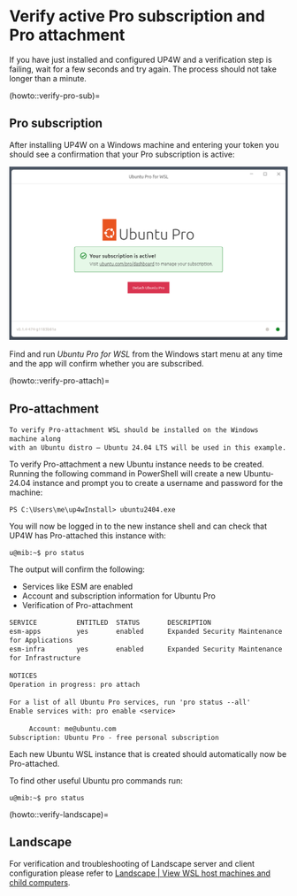 # Verify active Pro subscription and Pro attachment

If you have just installed and configured UP4W and a verification step is failing,
wait for a few seconds and try again. The process should not take longer than a minute.

(howto::verify-pro-sub)=
## Pro subscription

After installing UP4W on a Windows machine and entering your token you should see a confirmation that your Pro subscription is active:

![Confirmation in graphical interface that subscription is active.](../assets/status-complete.png)

Find and run _Ubuntu Pro for WSL_ from the Windows start menu at any time and the app will confirm whether you are subscribed.

(howto::verify-pro-attach)=
## Pro-attachment

```{note}
To verify Pro-attachment WSL should be installed on the Windows machine along
with an Ubuntu distro — Ubuntu 24.04 LTS will be used in this example.
```

To verify Pro-attachment a new Ubuntu instance needs to be created.
Running the following command in PowerShell will create a new Ubuntu-24.04 instance
and prompt you to create a username and password for the machine:

```text
PS C:\Users\me\up4wInstall> ubuntu2404.exe
```

You will now be logged in to the new instance shell and can
check that UP4W has Pro-attached this instance with:

```text
u@mib:~$ pro status
```

The output will confirm the following:

- Services like ESM are enabled
- Account and subscription information for Ubuntu Pro
- Verification of Pro-attachment


```text
SERVICE          ENTITLED  STATUS       DESCRIPTION
esm-apps         yes       enabled      Expanded Security Maintenance for Applications
esm-infra        yes       enabled      Expanded Security Maintenance for Infrastructure

NOTICES
Operation in progress: pro attach

For a list of all Ubuntu Pro services, run 'pro status --all'
Enable services with: pro enable <service>

     Account: me@ubuntu.com
Subscription: Ubuntu Pro - free personal subscription
```

Each new Ubuntu WSL instance that is created should automatically now be Pro-attached.

To find other useful Ubuntu pro commands run:

```text
u@mib:~$ pro status
```

(howto::verify-landscape)=
## Landscape

For verification and troubleshooting of Landscape server and client configuration please refer to
[Landscape | View WSL host machines and child computers](https://ubuntu.com/landscape/docs/perform-common-tasks-with-wsl-in-landscape/#heading--view-wsl-host-machines-and-child-computers).
